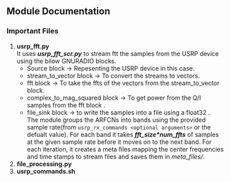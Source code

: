 ## Module Documentation

### Important Files 

1. **usrp_fft.py**</br>
   It uses **_usrp_fft_scr.py_** to stream ftt the samples from the USRP device using the bilow GNURADIO blocks. </br>
   - Source block -> Repesenting the USRP device in this case.</br>
   - stream_to_vector block -> To convert the streams to vectors. </br>
   - fft block -> To take the ffts of the vectors from the stream_to_vector block.</br>
   - complex_to_mag_squared block -> To get power from the Q/I samples from the fft block .</br>
   - file_sink block -> to write the samples into a file using a float32 .</br>
The module groups the ARFCNs into bands using the provided sample rate(from `usrp_rx_commands <optional arguments>` or the defualt value). For each band it takes **_fft_size*num_ffts_** of samples at the given sample rate before it moves on to the next band. For each iteration, it creates a meta files mapping the center frequencies and time stamps to stream files and saves them in _meta_files/_. 
2. **file_processing.py**
3. **usrp_commands.sh**

###

